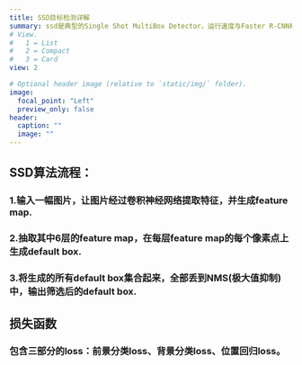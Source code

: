 ```yaml
---
title: SSD目标检测详解
summary: ssd是典型的Single Shot MultiBox Detector，运行速度与Faster R-CNN相比提升了很多
# View.
#   1 = List
#   2 = Compact
#   3 = Card
view: 2

# Optional header image (relative to `static/img/` folder).
image:
  focal_point: "Left"
  preview_only: false
header:
  caption: ""
  image: ""
---
```

## SSD算法流程：
### 1.输入一幅图片，让图片经过卷积神经网络提取特征，并生成feature map.
### 2.抽取其中6层的feature map，在每层feature map的每个像素点上生成default box.
### 3.将生成的所有default box集合起来，全部丢到NMS(极大值抑制)中，输出筛选后的default box.

## 损失函数
### 包含三部分的loss：前景分类loss、背景分类loss、位置回归loss。
